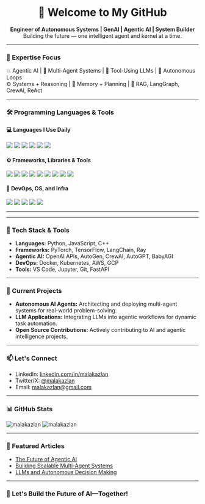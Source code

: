 <h1 align="center">👋 Welcome to My GitHub</h1>
<p align="center">
  <b>Engineer of Autonomous Systems | GenAI | Agentic AI | System Builder</b><br>
  Building the future — one intelligent agent and kernel at a time.
</p>

---

### 🧠 Expertise Focus

💥 Agentic AI | 🤖 Multi-Agent Systems | 🧩 Tool-Using LLMs | 🔁 Autonomous Loops  
⚙️ Systems + Reasoning | 🧭 Memory + Planning | 🧪 RAG, LangGraph, CrewAI, ReAct

---

### 🛠️ Programming Languages & Tools

#### 💻 Languages I Use Daily
<p align="left">
  <img src="https://img.shields.io/badge/C-00599C?style=for-the-badge&logo=c&logoColor=white"/>
  <img src="https://img.shields.io/badge/C++-004482?style=for-the-badge&logo=cplusplus&logoColor=white"/>
  <img src="https://img.shields.io/badge/Python-3670A0?style=for-the-badge&logo=python&logoColor=white"/>
  <img src="https://img.shields.io/badge/JavaScript-F7DF1E?style=for-the-badge&logo=javascript&logoColor=black"/>
  <img src="https://img.shields.io/badge/Markdown-000000?style=for-the-badge&logo=markdown&logoColor=white"/>
  <img src="https://img.shields.io/badge/Bash-4EAA25?style=for-the-badge&logo=gnu-bash&logoColor=white"/>
</p>

#### ⚙️ Frameworks, Libraries & Tools
<p align="left">
  <img src="https://img.shields.io/badge/FastAPI-009688?style=for-the-badge&logo=fastapi&logoColor=white"/>
  <img src="https://img.shields.io/badge/Flask-000000?style=for-the-badge&logo=flask&logoColor=white"/>
  <img src="https://img.shields.io/badge/LangChain-000000?style=for-the-badge&logo=LangChain&logoColor=white"/>
  <img src="https://img.shields.io/badge/LangGraph-7B68EE?style=for-the-badge"/>
  <img src="https://img.shields.io/badge/CrewAI-8E44AD?style=for-the-badge"/>
  <img src="https://img.shields.io/badge/PyTorch-EE4C2C?style=for-the-badge&logo=pytorch&logoColor=white"/>
  <img src="https://img.shields.io/badge/TensorFlow-FF6F00?style=for-the-badge&logo=tensorflow&logoColor=white"/>
  <img src="https://img.shields.io/badge/HuggingFace-FCC624?style=for-the-badge&logo=huggingface&logoColor=black"/>
  <img src="https://img.shields.io/badge/OpenAI-412991?style=for-the-badge&logo=openai&logoColor=white"/>
</p>

#### 🔧 DevOps, OS, and Infra
<p align="left">
  <img src="https://img.shields.io/badge/Linux-772953?style=for-the-badge&logo=linux&logoColor=white"/>
  <img src="https://img.shields.io/badge/Ubuntu-E95420?style=for-the-badge&logo=ubuntu&logoColor=white"/>
  <img src="https://img.shields.io/badge/Git-F05032?style=for-the-badge&logo=git&logoColor=white"/>
  <img src="https://img.shields.io/badge/GitHub_Actions-2088FF?style=for-the-badge&logo=github-actions&logoColor=white"/>
  <img src="https://img.shields.io/badge/Docker-2496ED?style=for-the-badge&logo=docker&logoColor=white"/>
</p>

---


---

### 🧰 Tech Stack & Tools

- **Languages:** Python, JavaScript, C++
- **Frameworks:** PyTorch, TensorFlow, LangChain, Ray
- **Agentic AI:** OpenAI APIs, AutoGen, CrewAI, AutoGPT, BabyAGI
- **DevOps:** Docker, Kubernetes, AWS, GCP
- **Tools:** VS Code, Jupyter, Git, FastAPI

---

### 🔭 Current Projects

- **Autonomous AI Agents:** Architecting and deploying multi-agent systems for real-world problem-solving.
- **LLM Applications:** Integrating LLMs into agentic workflows for dynamic task automation.
- **Open Source Contributions:** Actively contributing to AI and agentic intelligence projects.

---

### 📫 Let's Connect

- LinkedIn: [linkedin.com/in/malakazlan](https://linkedin.com/in/malakazlan)
- Twitter/X: [@malakazlan](https://twitter.com/malakazlan)
- Email: malakazlan@gmail.com

---

### 📊 GitHub Stats

<p align="left">
  <img src="https://github-readme-stats.vercel.app/api?username=malakazlan&show_icons=true&theme=radical" alt="malakazlan"/>
  <img src="https://github-readme-streak-stats.herokuapp.com/?user=malakazlan&theme=radical" alt="malakazlan"/>
</p>

---

### 📝 Featured Articles

- [The Future of Agentic AI](#)
- [Building Scalable Multi-Agent Systems](#)
- [LLMs and Autonomous Decision Making](#)

---

### 🤝 Let's Build the Future of AI—Together!


